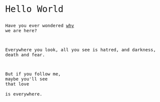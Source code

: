 <p style="font-family: monospace;font-size:2em">Hello World</p>
<p style="font-family: monospace;font-size:1em">Have you ever wondered <a href="007.html">why</a><br>we are here?</p>
<br>
<p style="font-family: monospace;font-size:1em">Everywhere you look, all you see is hatred, and darkness, death and fear.</p>
<br>
<p style="font-family: monospace;font-size:1em">But if you follow me,<br>maybe you'll see<br>that love <br><br>is everywhere.</p>
